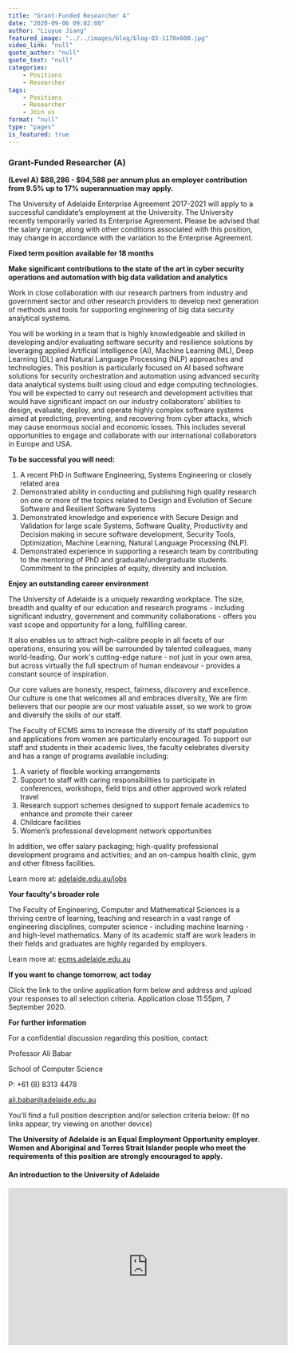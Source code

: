 ```yaml
---
title: "Grant-Funded Researcher A"
date: "2020-09-06 09:02:00"
author: "Liuyue Jiang"
featured_image: "../../images/blog/blog-03-1170x600.jpg"
video_link: "null"
quote_author: "null"
quote_text: "null"
categories: 
    - Positions
    - Researcher
tags: 
    - Positions
    - Researcher
    - Join us
format: "null"
type: "pages"
is_featured: true
---
```



### Grant-Funded Researcher (A)

**(Level A) $88,286 - $94,588 per annum plus an employer contribution from 9.5% up to 17% superannuation may apply.**

The University of Adelaide Enterprise Agreement 2017-2021 will apply to a successful candidate’s employment at the University.  The University recently temporarily varied its Enterprise Agreement.  Please be advised that the salary range, along with other conditions associated with this position, may change in accordance with the variation to the Enterprise Agreement.

**Fixed term position available for 18 months**

**Make significant contributions to the state of the art in cyber security operations and automation with big data validation and analytics**

Work in close collaboration with our research partners from industry and government sector and other research providers to develop next generation of methods and tools for supporting engineering of big data security analytical systems.

You will be working in a team that is highly knowledgeable and skilled in developing and/or evaluating software security and resilience solutions by leveraging applied Artificial Intelligence (AI), Machine Learning (ML), Deep Learning (DL) and Natural Language Processing (NLP) approaches and technologies. This position is particularly focused on AI based software solutions for security orchestration and automation using advanced security data analytical systems built using cloud and edge computing technologies.  You will be expected to carry out research and development activities that would have significant impact on our industry collaborators’ abilities to design, evaluate, deploy, and operate highly complex software systems aimed at predicting, preventing, and recovering from cyber attacks, which may cause enormous social and economic losses. This includes several opportunities to engage and collaborate with our international collaborators in Europe and USA.

**To be successful you will need:**

1. A recent PhD in Software Engineering, Systems Engineering or closely related area
2. Demonstrated ability in conducting and publishing high quality research on one or more of the topics related to Design and Evolution of Secure Software and Resilient Software Systems
3. Demonstrated knowledge and experience with Secure Design and Validation for large scale Systems, Software Quality, Productivity and Decision making in secure software development, Security Tools, Optimization, Machine Learning, Natural Language Processing (NLP).
4. Demonstrated experience in supporting a research team by contributing to the mentoring of PhD and graduate/undergraduate students.
Commitment to the principles of equity, diversity and inclusion.


**Enjoy an outstanding career environment**

The University of Adelaide is a uniquely rewarding workplace. The size, breadth and quality of our education and research programs - including significant industry, government and community collaborations - offers you vast scope and opportunity for a long, fulfilling career.

It also enables us to attract high-calibre people in all facets of our operations, ensuring you will be surrounded by talented colleagues, many world-leading. Our work's cutting-edge nature - not just in your own area, but across virtually the full spectrum of human endeavour - provides a constant source of inspiration.

Our core values are honesty, respect, fairness, discovery and excellence. Our culture is one that welcomes all and embraces diversity, We are firm believers that our people are our most valuable asset, so we work to grow and diversify the skills of our staff.

The Faculty of ECMS aims to increase the diversity of its staff population and applications from women are particularly encouraged.  To support our staff and students in their academic lives, the faculty celebrates diversity and has a range of programs available including:

1. A variety of flexible working arrangements 
2. Support to staff with caring responsibilities to participate in conferences, workshops, field trips and other approved work related travel
3. Research support schemes designed to support female academics to enhance and promote their career
4. Childcare facilities
5. Women’s professional development network opportunities


In addition, we offer salary packaging; high-quality professional development programs and activities; and an on-campus health clinic, gym and other fitness facilities.

Learn more at: [adelaide.edu.au/jobs](adelaide.edu.au/jobs)

**Your faculty's broader role**

The Faculty of Engineering, Computer and Mathematical Sciences is a thriving centre of learning, teaching and research in a vast range of engineering disciplines, computer science - including machine learning - and high-level mathematics. Many of its academic staff are work leaders in their fields and graduates are highly regarded by employers.

Learn more at: [ecms.adelaide.edu.au](ecms.adelaide.edu.au)

**If you want to change tomorrow, act today**

Click the link to the online application form below and address and upload your responses to all selection criteria. Application close 11:55pm, 7 September 2020. 

**For further information**

For a confidential discussion regarding this position, contact:

Professor Ali Babar

School of Computer Science

P: +61 (8) 8313 4478

<ali.babar@adelaide.edu.au> 

You'll find a full position description and/or selection criteria below: (If no links appear, try viewing on another device)

**The University of Adelaide is an Equal Employment Opportunity employer. Women and Aboriginal and Torres Strait Islander people who meet the requirements of this position are strongly encouraged to apply.**


#### An introduction to the University of Adelaide

<iframe width="560" height="315" src="https://www.youtube.com/embed/aF9vyPytuzQ" frameborder="0" allow="accelerometer; autoplay; encrypted-media; gyroscope; picture-in-picture" allowfullscreen></iframe>
